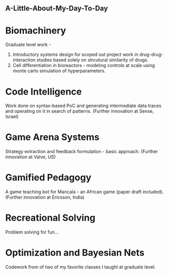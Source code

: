 ## A-Little-About-My-Day-To-Day

# Biomachinery
Graduate level work - 

1. Introductory systems design for scoped out project work in drug-drug-interaction studies based solely on strcutural similarity of drugs. 
2. Cell differentiation in bioreactors - modeling controls at scale using monte carlo simulation of hyperparameters.

# Code Intelligence

Work done on syntax-based PoC and generating intermediate data traces and operating on it in search of patterns. 
(Further innovation at Sense, Israel)

# Game Arena Systems

Strategy extraction and feedback formulation - basic approach. 
(Further innovation at Valve, US)

# Gamified Pedagogy

A game teaching bot for Mancala - an African game (paper draft included).
(Further innovation at Ericsson, India)

# Recreational Solving

Problem solving for fun...

# Optimization and Bayesian Nets

Codework from of two of my favorite classes I taught at graduate level. 
